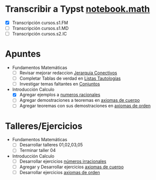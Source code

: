 # Transcribir a Typst [notebook.math](https://github.com/nihilc/notebook.math)

- [x] Transcripción cursos.s1.FM
- [ ] Transcripción cursos.s1.MD
- [ ] Transcripción cursos.s2.IC

# Apuntes

- Fundamentos Matemáticas
  - [ ] Revisar mejorar redaccion [Jerarquia Conectivos](./cursos/s1/FM/05-jerarquia_conectivos/jerarquia_conectivos.typ)
  - [ ] Completar Tablas de verdad en [Listas Tautologías](./cursos/s1/FM/06-lista_tautologias/lista_tautologias.typ)
  - [ ] Investigar temas faltantes en [Conjuntos](./cursos/s1/FM/07-conjuntos/conjuntos.typ)
- Introducción Calculo
  - [x] Agregar ejemplos a [numeros racionales](./cursos/s1/IC/02-numeros_racionales/numeros_racionales.typ)
  - [ ] Agregar demostraciones a teoremas en [axiomas de cuerpo](./cursos/s1/IC/04-axiomas_cuerpo/axiomas_cuerpo.typ)
  - [ ] Agregar teoremas con sus demostraciones en [axiomas de orden](./cursos/s1/IC/05-axiomas_orden/axiomas_orden.typ)

# Talleres/Ejercicios

- Fundamentos Matemáticas
  - [ ] Desarrollar talleres 01,02,03,05
  - [ ] Terminar taller 04
- Introducción Calculo
  - [ ] Desarrollar ejercicios [números irracionales](./cursos/s1/IC/03-numeros_irracionales/ejercicios.typ)
  - [ ] Agregar y Desarrollar ejercicios [axiomas de cuerpo](./cursos/s1/IC/04-axiomas_cuerpo/axiomas_cuerpo.typ)
  - [ ] Desarrollar ejercicios [axiomas de orden](./cursos/s1/IC/05-axiomas_orden/axiomas_orden.typ)
